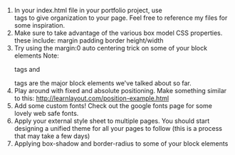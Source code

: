 1. In your index.html file in your portfolio project, use <div> tags to give organization to your page. Feel free to reference my files for some inspiration.
2. Make sure to take advantage of the various box model CSS properties. these include:
margin
padding
border
height/width
3. Try using the margin:0 auto centering trick on some of your block elements
Note: <p> tags and <div> tags are the major block elements we've talked about so far.
4. Play around with fixed and absolute positioning. Make something similar to this: http://learnlayout.com/position-example.html
5. Add some custom fonts! Check out the google fonts page for some lovely web safe fonts.
6. Apply your external style sheet to multiple pages. You should start designing a unified theme for all your pages to follow (this is a process that may take a few days)
7. Applying box-shadow and border-radius to some of your block elements
